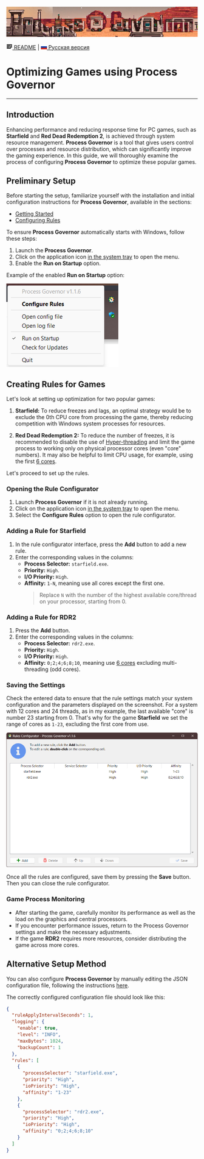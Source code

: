 ![game-theme-header.png](../images/game-theme-header.png)

[![README](../icons/readme.png) README](../README.md) | [![RU](../icons/ru.png) Русская версия](game_optimization.ru.md)

# Optimizing Games using Process Governor

---

## Introduction

Enhancing performance and reducing response time for PC games, such as **Starfield** and **Red Dead Redemption 2**, is
achieved through system resource management. **Process Governor** is a tool that gives users control over processes and
resource distribution, which can significantly improve the gaming experience. In this guide, we will thoroughly examine
the process of configuring **Process Governor** to optimize these popular games.

## Preliminary Setup

Before starting the setup, familiarize yourself with the installation and initial configuration instructions for
**Process Governor**, available in the sections:

- [Getting Started](../README.md#getting-started)
- [Configuring Rules](../ui_rule_configurator.md)

To ensure **Process Governor** automatically starts with Windows, follow these steps:

1. Launch the **Process Governor**.
2. Click on the application icon <u>in the system tray</u> to open the menu.
3. Enable the **Run on Startup** option.

Example of the enabled **Run on Startup** option:

![tray_menu_screenshot.png](../images/tray_menu_screenshot.png)

## Creating Rules for Games

Let's look at setting up optimization for two popular games:

1. **Starfield:** To reduce freezes and lags, an optimal strategy would be to exclude the 0th CPU core from processing
   the game, thereby reducing competition with Windows system processes for resources.

2. **Red Dead Redemption 2:** To reduce the number of freezes, it is recommended to disable the use of <u>
   Hyper-threading</u> and limit the game process to working only on physical processor cores (even "core" numbers). It
   may also be helpful to limit CPU usage, for example, using the first <u>6 cores</u>.

Let's proceed to set up the rules.

### Opening the Rule Configurator

1. Launch **Process Governor** if it is not already running.
2. Click on the application icon <u>in the system tray</u> to open the menu.
3. Select the **Configure Rules** option to open the rule configurator.

### Adding a Rule for Starfield

1. In the rule configurator interface, press the **Add** button to add a new rule.
2. Enter the corresponding values in the columns:
    - **Process Selector:** `starfield.exe`.
    - **Priority:** `High`.
    - **I/O Priority:** `High`.
    - **Affinity:** `1-N`, meaning use all cores except the first one.
      > Replace `N` with the number of the highest available core/thread on your processor, starting from 0.

### Adding a Rule for RDR2

1. Press the **Add** button.
2. Enter the corresponding values in the columns:
    - **Process Selector:** `rdr2.exe`.
    - **Priority:** `High`.
    - **I/O Priority:** `High`.
    - **Affinity:** `0;2;4;6;8;10`, meaning use <u>6 cores</u> excluding multi-threading (odd cores).

### Saving the Settings

Check the entered data to ensure that the rule settings match your system configuration and the parameters displayed on
the screenshot. For a system with 12 cores and 24 threads, as in my example, the last available "core" is number 23
starting from 0. That's why for the game **Starfield** we set the range of cores as `1-23`, excluding the first core
from use.

![game_optimization_rule_configurator_screenshot.png](../images/game_optimization_rule_configurator_screenshot.png)

Once all the rules are configured, save them by pressing the **Save** button. Then you can close the rule configurator.

### Game Process Monitoring

- After starting the game, carefully monitor its performance as well as the load on the graphics and central processors.
- If you encounter performance issues, return to the Process Governor settings and make the necessary adjustments.
- If the game **RDR2** requires more resources, consider distributing the game across more cores.

## Alternative Setup Method

You can also configure **Process Governor** by manually editing the JSON configuration file, following the
instructions [here](../configuration_file.md).

The correctly configured configuration file should look like this:

```json
{
  "ruleApplyIntervalSeconds": 1,
  "logging": {
    "enable": true,
    "level": "INFO",
    "maxBytes": 1024,
    "backupCount": 1
  },
  "rules": [
    {
      "processSelector": "starfield.exe",
      "priority": "High",
      "ioPriority": "High",
      "affinity": "1-23"
    },
    {
      "processSelector": "rdr2.exe",
      "priority": "High",
      "ioPriority": "High",
      "affinity": "0;2;4;6;8;10"
    }
  ]
}
```